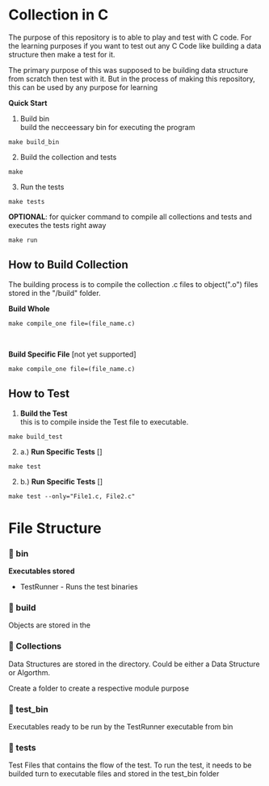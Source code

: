 # Collection in C


The purpose of this repository is to able to play and test with C code.
For the learning purposes if you want to test out any C Code like 
building a data structure then make a test for it.

The primary purpose of this was supposed to be building data structure from
scratch then test with it. But in the process of making this repository, 
this can be used by any purpose for learning


**Quick Start**
1. Build bin <br>
build the necceessary bin for executing the program
```
make build_bin
```

2. Build the collection and tests
```
make 
```

3. Run the tests
```
make tests 
```

**OPTIONAL**: for quicker command to compile all collections and tests and executes the tests right away
```
make run
```






## How to Build Collection
The building process is to compile the collection .c files to object(".o")
files stored in the "/build" folder.

**Build Whole**
```
make compile_one file=(file_name.c)  
```

<br>

**Build Specific File** [not yet supported]
```
make compile_one file=(file_name.c)  
```


## How to Test

1. **Build the Test** <br>
this is to compile inside the Test file to executable.
```
make build_test
```

2. a.) **Run Specific Tests** []  <br>
```
make test
```

2. b.) **Run Specific Tests** []  <br>
```
make test --only="File1.c, File2.c"
```







# File Structure

### 📂 bin
**Executables stored** 
- TestRunner - Runs the test binaries

### 📂 build
Objects are stored in the 


### 📂 Collections
Data Structures are stored in the directory. Could be either a Data Structure or Algorthm.

Create a folder to create a respective module purpose


### 📂 test_bin
Executables ready to be run by the TestRunner executable from bin 


### 📂 tests
Test Files that contains the flow of the test. To run the test, 
it needs to be builded turn to executable files and stored in the test_bin folder
